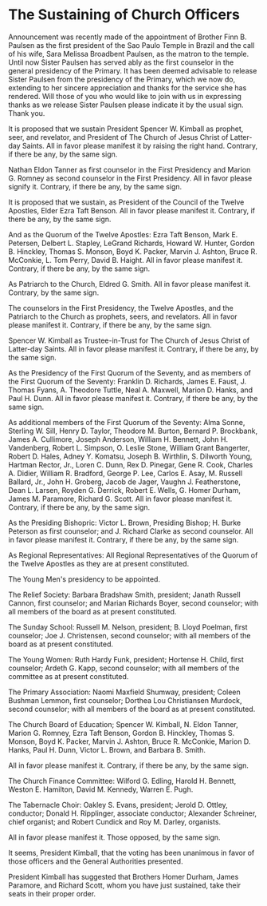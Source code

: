 # The Sustaining of Church Officers

Announcement was recently made of the appointment of Brother Finn B. Paulsen
as the first president of the Sao Paulo Temple in Brazil and the call of his
wife, Sara Melissa Broadbent Paulsen, as the matron to the temple. Until now
Sister Paulsen has served ably as the first counselor in the general
presidency of the Primary. It has been deemed advisable to release Sister
Paulsen from the presidency of the Primary, which we now do, extending to her
sincere appreciation and thanks for the service she has rendered. Will those
of you who would like to join with us in expressing thanks as we release
Sister Paulsen please indicate it by the usual sign. Thank you.

It is proposed that we sustain President Spencer W. Kimball as prophet, seer,
and revelator, and President of The Church of Jesus Christ of Latter-day
Saints. All in favor please manifest it by raising the right hand. Contrary,
if there be any, by the same sign.

Nathan Eldon Tanner as first counselor in the First Presidency and Marion G.
Romney as second counselor in the First Presidency. All in favor please
signify it. Contrary, if there be any, by the same sign.

It is proposed that we sustain, as President of the Council of the Twelve
Apostles, Elder Ezra Taft Benson. All in favor please manifest it. Contrary,
if there be any, by the same sign.

And as the Quorum of the Twelve Apostles: Ezra Taft Benson, Mark E. Petersen,
Delbert L. Stapley, LeGrand Richards, Howard W. Hunter, Gordon B. Hinckley,
Thomas S. Monson, Boyd K. Packer, Marvin J. Ashton, Bruce R. McConkie, L. Tom
Perry, David B. Haight. All in favor please manifest it. Contrary, if there be
any, by the same sign.

As Patriarch to the Church, Eldred G. Smith. All in favor please manifest it.
Contrary, by the same sign.

The counselors in the First Presidency, the Twelve Apostles, and the Patriarch
to the Church as prophets, seers, and revelators. All in favor please manifest
it. Contrary, if there be any, by the same sign.

Spencer W. Kimball as Trustee-in-Trust for The Church of Jesus Christ of
Latter-day Saints. All in favor please manifest it. Contrary, if there be any,
by the same sign.

As the Presidency of the First Quorum of the Seventy, and as members of the
First Quorum of the Seventy: Franklin D. Richards, James E. Faust, J. Thomas
Fyans, A. Theodore Tuttle, Neal A. Maxwell, Marion D. Hanks, and Paul H. Dunn.
All in favor please manifest it. Contrary, if there be any, by the same sign.

As additional members of the First Quorum of the Seventy: Alma Sonne, Sterling
W. Sill, Henry D. Taylor, Theodore M. Burton, Bernard P. Brockbank, James A.
Cullimore, Joseph Anderson, William H. Bennett, John H. Vandenberg, Robert L.
Simpson, O. Leslie Stone, William Grant Bangerter, Robert D. Hales, Adney Y.
Komatsu, Joseph B. Wirthlin, S. Dilworth Young, Hartman Rector, Jr., Loren C.
Dunn, Rex D. Pinegar, Gene R. Cook, Charles A. Didier, William R. Bradford,
George P. Lee, Carlos E. Asay, M. Russell Ballard, Jr., John H. Groberg, Jacob
de Jager, Vaughn J. Featherstone, Dean L. Larsen, Royden G. Derrick, Robert E.
Wells, G. Homer Durham, James M. Paramore, Richard G. Scott. All in favor
please manifest it. Contrary, if there be any, by the same sign.

As the Presiding Bishopric: Victor L. Brown, Presiding Bishop; H. Burke
Peterson as first counselor; and J. Richard Clarke as second counselor. All in
favor please manifest it. Contrary, if there be any, by the same sign.

As Regional Representatives: All Regional Representatives of the Quorum of the
Twelve Apostles as they are at present constituted.

The Young Men's presidency to be appointed.

The Relief Society: Barbara Bradshaw Smith, president; Janath Russell Cannon,
first counselor; and Marian Richards Boyer, second counselor; with all members
of the board as at present constituted.

The Sunday School: Russell M. Nelson, president; B. Lloyd Poelman, first
counselor; Joe J. Christensen, second counselor; with all members of the board
as at present constituted.

The Young Women: Ruth Hardy Funk, president; Hortense H. Child, first
counselor; Ardeth G. Kapp, second counselor; with all members of the committee
as at present constituted.

The Primary Association: Naomi Maxfield Shumway, president; Coleen Bushman
Lemmon, first counselor; Dorthea Lou Christiansen Murdock, second counselor;
with all members of the board as at present constituted.

The Church Board of Education; Spencer W. Kimball, N. Eldon Tanner, Marion G.
Romney, Ezra Taft Benson, Gordon B. Hinckley, Thomas S. Monson, Boyd K.
Packer, Marvin J. Ashton, Bruce R. McConkie, Marion D. Hanks, Paul H. Dunn,
Victor L. Brown, and Barbara B. Smith.

All in favor please manifest it. Contrary, if there be any, by the same sign.

The Church Finance Committee: Wilford G. Edling, Harold H. Bennett, Weston E.
Hamilton, David M. Kennedy, Warren E. Pugh.

The Tabernacle Choir: Oakley S. Evans, president; Jerold D. Ottley, conductor;
Donald H. Ripplinger, associate conductor; Alexander Schreiner, chief
organist; and Robert Cundick and Roy M. Darley, organists.

All in favor please manifest it. Those opposed, by the same sign.

It seems, President Kimball, that the voting has been unanimous in favor of
those officers and the General Authorities presented.

President Kimball has suggested that Brothers Homer Durham, James Paramore,
and Richard Scott, whom you have just sustained, take their seats in their
proper order.

